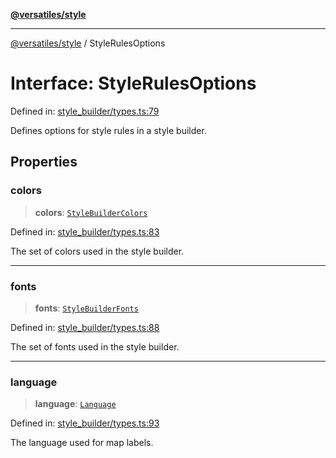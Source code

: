 [**@versatiles/style**](../README.md)

***

[@versatiles/style](../globals.md) / StyleRulesOptions

# Interface: StyleRulesOptions

Defined in: [style\_builder/types.ts:79](https://github.com/versatiles-org/versatiles-style/blob/main/src/style_builder/types.ts#L79)

Defines options for style rules in a style builder.

## Properties

### colors

> **colors**: [`StyleBuilderColors`](../type-aliases/StyleBuilderColors.md)

Defined in: [style\_builder/types.ts:83](https://github.com/versatiles-org/versatiles-style/blob/main/src/style_builder/types.ts#L83)

The set of colors used in the style builder.

***

### fonts

> **fonts**: [`StyleBuilderFonts`](../type-aliases/StyleBuilderFonts.md)

Defined in: [style\_builder/types.ts:88](https://github.com/versatiles-org/versatiles-style/blob/main/src/style_builder/types.ts#L88)

The set of fonts used in the style builder.

***

### language

> **language**: [`Language`](../type-aliases/Language.md)

Defined in: [style\_builder/types.ts:93](https://github.com/versatiles-org/versatiles-style/blob/main/src/style_builder/types.ts#L93)

The language used for map labels.
